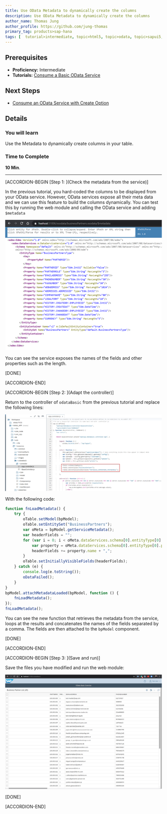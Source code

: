 ```yaml
---
title: Use OData Metadata to dynamically create the columns
description: Use OData Metadata to dynamically create the columns
author_name: Thomas Jung
author_profile: https://github.com/jung-thomas
primary_tag: products>sap-hana
tags: [  tutorial>intermediate, topic>html5, topic>odata, topic>sapui5, products>sap-hana, products>sap-hana\,-express-edition   ]
---
```

## Prerequisites  
- **Proficiency:** Intermediate
- **Tutorials:** [Consume a Basic OData Service](https://developers.sap.com/tutorials/xsa-sapui5-odata.html)

## Next Steps
- [Consume an OData Service with Create Option](https://developers.sap.com/tutorials/xsa-sapui5-consume.html)

## Details
### You will learn  
Use the Metadata to dynamically create columns in your table.


### Time to Complete
**10 Min**.

---


[ACCORDION-BEGIN [Step 1: ](Check the metadata from the service)]

In the previous tutorial, you hard-coded the columns to be displayed from your OData service. However, OData services expose all their meta data and we can use this feature to build the columns dynamically. You can test this by running the web module and calling the OData service and adding `$metadata`

![view file](1.png)

You can see the service exposes the names of the fields and other properties such as the length.

[DONE]

[ACCORDION-END]

[ACCORDION-BEGIN [Step 2: ](Adapt the controller)]

Return to the controller of `odataBasic` from the previous tutorial and replace the following lines:

![view file](2.png)

With the following code:

```javascript
function fnLoadMetadata() {
	try {
		oTable.setModel(bpModel);
		oTable.setEntitySet("BusinessPartners");
		var oMeta = bpModel.getServiceMetadata();
		var headerFields = "";
		for (var i = 0; i < oMeta.dataServices.schema[0].entityType[0].property.length; i++) {
			var property = oMeta.dataServices.schema[0].entityType[0].property[i];
			headerFields += property.name + ",";
		}
		oTable.setInitiallyVisibleFields(headerFields);
	} catch (e) {
		console.log(e.toString());
		oDataFailed();
	}
}
bpModel.attachMetadataLoaded(bpModel, function () {
	fnLoadMetadata();
});
fnLoadMetadata();
```

You can see the new function that retrieves the metadata from the service, loops at the results and concatenates the names of the fields separated by a comma. The fields are  then attached to the `bpModel` component.

[DONE]

[ACCORDION-END]

[ACCORDION-BEGIN [Step 3: ](Save and run)]

Save the files you have modified and run the web module:

![view file](3.png)

[DONE]

[ACCORDION-END]
